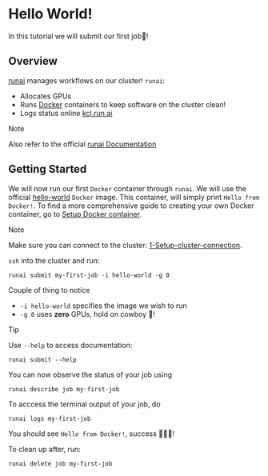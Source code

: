# Hello World!

In this tutorial we will submit our first job🐤!

## Overview

[runai](https://www.run.ai/) manages workflows on our cluster! `runai`:

- Allocates GPUs
- Runs [Docker](https://www.docker.com/) containers to keep software on the cluster clean!
- Logs status online [kcl.run.ai](http://kcl.run.ai)

> [!NOTE]
> Also refer to the official [runai Documentation](https://docs.run.ai/latest/)

## Getting Started

We will now run our first `Docker` container through `runai`. We will use the
official [hello-world](https://hub.docker.com/_/hello-world) `Docker` image. This container, will simply
print `Hello from Docker!`. To find a more comprehensive guide to creating your own Docker container, go
to [Setup Docker container](../3-Setup-Docker-container/README.md).

> [!NOTE]
> Make sure you can connect to the cluster: [1-Setup-cluster-connection](../1-Setup-cluster-connection).


`ssh` into the cluster and run:

```shell
runai submit my-first-job -i hello-world -g 0
```

Couple of thing to notice

- `-i hello-world` specifies the image we wish to run
- `-g 0` uses **zero** GPUs, hold on cowboy 🤠!

> [!TIP]
> Use `--help` to access documentation:
>
> ```shell
> runai submit --help
> ```

You can now observe the status of your job using

```shell
runai describe job my-first-job
```

To acccess the terminal output of your job, do

```shell
runai logs my-first-job
```

You should see `Hello from Docker!`, success 🎉🎉🎉!

To clean up after, run:

```shell
runai delete job my-first-job
```
